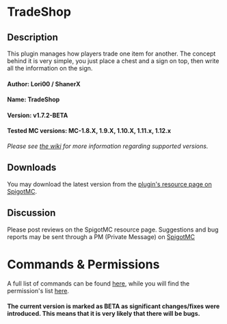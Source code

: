 # TradeShop

## Description
This plugin manages how players trade one item for another. The concept behind it is very simple, you just place a chest and a sign on top, then write all the information on the sign.

#### Author: Lori00 / ShanerX
#### Name: TradeShop
#### Version: v1.7.2-BETA
#### Tested MC versions: MC-1.8.X, 1.9.X, 1.10.X, 1.11.x, 1.12.x
*Please see [the wiki](https://github.com/SparklingComet/TradeShop/wiki) for more information regarding supported versions.*


## Downloads
You may download the latest version from the [plugin's resource page on SpigotMC](https://www.spigotmc.org/resources/32762/).


## Discussion
Please post reviews on the SpigotMC resource page. Suggestions and bug reports may be sent through a PM (Private Message) on [SpigotMC](https://www.spigotmc.org/members/lori00.114070/)


# Commands & Permissions
A full list of commands can be found [here](https://github.com/ShanerX/TradeShop/wiki/Commands), while you will find the permission's list [here](https://github.com/ShanerX/TradeShop/wiki/Permissions).

#### The current version is marked as BETA as significant changes/fixes were introduced. This means that it is very likely that there will be bugs.
